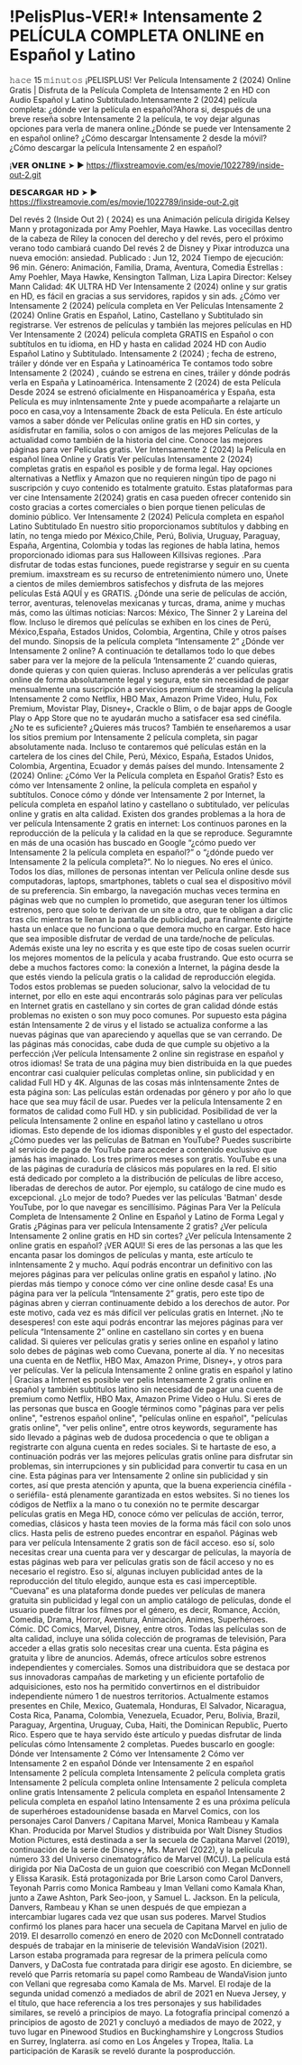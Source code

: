 # !PelisPlus-VER!* Intensamente 2 PELÍCULA COMPLETA ONLINE en Español y Latino

𝚑𝚊𝚌𝚎 15 𝚖𝚒𝚗𝚞𝚝𝚘𝚜 ¡PELISPLUS! Ver Película Intensamente 2 (2024) Online Gratis | Disfruta de la Película Completa de Intensamente 2 en HD con Audio Español y Latino Subtitulado.Intensamente 2 (2024) película completa: ¿dónde ver la película en español?Ahora si, después de una breve reseña sobre Intensamente 2 la película, te voy dejar algunas opciones para verla de manera online.¿Dónde se puede ver Intensamente 2 en español online? ¿Cómo descargar Intensamente 2 desde la móvil? ¿Cómo descargar la película Intensamente 2 en español?

¡𝗩𝗘𝗥 𝗢𝗡𝗟𝗜𝗡𝗘 ➤ ► https://flixstreamovie.com/es/movie/1022789/inside-out-2.git

𝗗𝗘𝗦𝗖𝗔𝗥𝗚𝗔𝗥 𝗛𝗗 ➤ ► https://flixstreamovie.com/es/movie/1022789/inside-out-2.git

Del revés 2 (Inside Out 2) ( 2024) es una Animación película dirigida Kelsey Mann y protagonizada por Amy Poehler, Maya Hawke. Las vocecillas dentro de la cabeza de Riley la conocen del derecho y del revés, pero el próximo verano todo cambiará cuando Del revés 2 de Disney y Pixar introduzca una nueva emoción: ansiedad. Publicado : Jun 12, 2024 Tiempo de ejecución: 96 min. Género: Animación, Familia, Drama, Aventura, Comedia Estrellas : Amy Poehler, Maya Hawke, Kensington Tallman, Liza Lapira Director: Kelsey Mann Calidad: 4K ULTRA HD Ver Intensamente 2 (2024) online y sur gratis en HD, es fácil en gracias a sus servidores, rapidos y sin ads. ¿Cómo ver Intensamente 2 (2024) película completa en Ver Películas Intensamente 2 (2024) Online Gratis en Español, Latino, Castellano y Subtitulado sin registrarse. Ver estrenos de películas y también las mejores películas en HD Ver Intensamente 2 (2024) película completa GRATIS en Español o con subtítulos en tu idioma, en HD y hasta en calidad 2024 HD con Audio Español Latino y Subtitulado. Intensamente 2 (2024) ; fecha de estreno, tráiler y dónde ver en España y Latinoamérica Te contamos todo sobre Intensamente 2 (2024) , cuándo se estrena en cines, tráiler y dónde podrás verla en España y Latinoamérica. Intensamente 2 (2024) de esta Película Desde 2024 se estrenó oficialmente en Hispanoamérica y España, esta Película es muy inIntensamente 2nte y puede acompañarte a relajarte un poco en casa,voy a Intensamente 2back de esta Película. En éste artículo vamos a saber dónde ver Películas online gratis en HD sin cortes, y asídisfrutar en familia, solos o con amigos de las mejores Películas de la actualidad como también de la historia del cine. Conoce las mejores páginas para ver Películas gratis. Ver Intensamente 2 (2024) la Película en español línea Online y Gratis Ver películas Intensamente 2 (2024) completas gratis en español es posible y de forma legal. Hay opciones alternativas a Netflix y Amazon que no requieren ningún tipo de pago ni suscripción y cuyo contenido es totalmente gratuito. Estas plataformas para ver cine Intensamente 2(2024) gratis en casa pueden ofrecer contenido sin costo gracias a cortes comerciales o bien porque tienen películas de dominio público. Ver Intensamente 2 (2024) Película completa en español Latino Subtitulado En nuestro sitio proporcionamos subtítulos y dabbing en latín, no tenga miedo por México,Chile, Perú, Bolivia, Uruguay, Paraguay, España, Argentina, Colombia y todas las regiones de habla latina, hemos proporcionado idiomas para sus Halloween Killsivas regiones. .Para disfrutar de todas estas funciones, puede registrarse y seguir en su cuenta premium. imaxstream es su recurso de entretenimiento número uno, Únete a cientos de miles demiembros satisfechos y disfruta de las mejores películas Está AQUÍ y es GRATIS. ¿Dónde una serie de películas de acción, terror, aventuras, telenovelas mexicanas y turcas, drama, anime y muchas más, como las últimas noticias: Narcos: México, The Sinner 2 y Lareina del flow. Incluso le diremos qué películas se exhiben en los cines de Perú, México,España, Estados Unidos, Colombia, Argentina, Chile y otros países del mundo. Sinopsis de la película completa “Intensamente 2” ¿Dónde ver Intensamente 2 online? A continuación te detallamos todo lo que debes saber para ver la mejore de la película ‘Intensamente 2’ cuando quieras, donde quieras y con quien quieras. Incluso aprenderás a ver películas gratis online de forma absolutamente legal y segura, este sin necesidad de pagar mensualmente una suscripción a servicios premium de streaming la película Intensamente 2 como Netflix, HBO Max, Amazon Prime Video, Hulu, Fox Premium, Movistar Play, Disney+, Crackle o Blim, o de bajar apps de Google Play o App Store que no te ayudarán mucho a satisfacer esa sed cinéfila. ¿No te es suficiente? ¿Quieres más trucos? También te enseñaremos a usar los sitios premium por Intensamente 2 película completa, sin pagar absolutamente nada. Incluso te contaremos qué películas están en la cartelera de los cines del Chile, Perú, México, España, Estados Unidos, Colombia, Argentina, Ecuador y demás países del mundo. Intensamente 2 (2024) Online: ¿Cómo Ver la Película completa en Español Gratis? Esto es cómo ver Intensamente 2 online, la película completa en español y subtítulos. Conoce cómo y dónde ver Intensamente 2 por Internet, la película completa en español latino y castellano o subtitulado, ver películas online y gratis en alta calidad. Existen dos grandes problemas a la hora de ver película Intensamente 2 gratis en internet: Los continuos parones en la reproducción de la película y la calidad en la que se reproduce. Seguramnte en más de una ocasión has buscado en Google “¿cómo puedo ver Intensamente 2 la película completa en español?” o “¿dónde puedo ver Intensamente 2 la película completa?”. No lo niegues. No eres el único. Todos los días, millones de personas intentan ver Película online desde sus computadoras, laptops, smartphones, tablets o cual sea el dispositivo móvil de su preferencia. Sin embargo, la navegación muchas veces termina en páginas web que no cumplen lo prometido, que aseguran tener los últimos estrenos, pero que solo te derivan de un site a otro, que te obligan a dar clic tras clic mientras te llenan la pantalla de publicidad, para finalmente dirigirte hasta un enlace que no funciona o que demora mucho en cargar. Esto hace que sea imposible disfrutar de verdad de una tarde/noche de películas. Además existe una ley no escrita y es que este tipo de cosas suelen ocurrir los mejores momentos de la película y acaba frustrando. Que esto ocurra se debe a muchos factores como: la conexión a Internet, la página desde la que estés viendo la película gratis o la calidad de reproducción elegida. Todos estos problemas se pueden solucionar, salvo la velocidad de tu internet, por ello en este aqui encontrarás solo páginas para ver películas en Internet gratis en castellano y sin cortes de gran calidad dónde estás problemas no existen o son muy poco comunes. Por supuesto esta página están Intensamente 2 de virus y el listado se actualiza conforme a las nuevas páginas que van apareciendo y aquellas que se van cerrando. De las páginas más conocidas, cabe duda de que cumple su objetivo a la perfección ¡Ver película Intensamente 2 online sin registrase en español y otros idiomas! Se trata de una página muy bien distribuida en la que puedes encontrar casi cualquier películas completas online, sin publicidad y en calidad Full HD y 4K. Algunas de las cosas más inIntensamente 2ntes de esta página son: Las películas están ordenadas por género y por año lo que hace que sea muy fácil de usar. Puedes ver la película Intensamente 2 en formatos de calidad como Full HD. y sin publicidad. Posibilidad de ver la película Intensamente 2 online en español latino y castellano u otros idiomas. Esto depende de los idiomas disponibles y el gusto del espectador. ¿Cómo puedes ver las películas de Batman en YouTube? Puedes suscribirte al servicio de paga de YouTube para acceder a contenido exclusivo que jamás has imaginado. Los tres primeros meses son gratis. YouTube es una de las páginas de curaduría de clásicos más populares en la red. El sitio está dedicado por completo a la distribución de películas de libre acceso, liberadas de derechos de autor. Por ejemplo, su catálogo de cine mudo es excepcional. ¿Lo mejor de todo? Puedes ver las películas 'Batman' desde YouTube, por lo que navegar es sencillísimo. Páginas Para Ver la Película Completa de Intensamente 2 Online en Español y Latino de Forma Legal y Gratis ¿Páginas para ver película Intensamente 2 gratis? ¿Ver película Intensamente 2 online gratis en HD sin cortes? ¿Ver película Intensamente 2 online gratis en español? ¡VER AQUI! Si eres de las personas a las que les encanta pasar los domingos de películas y manta, este artículo te inIntensamente 2 y mucho. Aquí podrás encontrar un definitivo con las mejores páginas para ver películas online gratis en español y latino. ¡No pierdas más tiempo y conoce cómo ver cine online desde casa! Es una página para ver la película “Intensamente 2” gratis, pero este tipo de páginas abren y cierran continuamente debido a los derechos de autor. Por este motivo, cada vez es más difícil ver películas gratis en Internet. ¡No te desesperes! con este aqui podrás encontrar las mejores páginas para ver película “Intensamente 2” online en castellano sin cortes y en buena calidad. Si quieres ver películas gratis y series online en español y latino solo debes de páginas web como Cuevana, ponerte al día. Y no necesitas una cuenta en de Netflix, HBO Max, Amazon Prime, Disney+, y otros para ver películas. Ver la película Intensamente 2 online gratis en español y latino | Gracias a Internet es posible ver pelis Intensamente 2 gratis online en español y también subtitulos latino sin necesidad de pagar una cuenta de premium como Netflix, HBO Max, Amazon Prime Video o Hulu. Si eres de las personas que busca en Google términos como "páginas para ver pelis online", "estrenos español online", "películas online en español", "películas gratis online", "ver pelis online", entre otros keywords, seguramente has sido llevado a páginas web de dudosa procedencia o que te obligan a registrarte con alguna cuenta en redes sociales. Si te hartaste de eso, a continuación podrás ver las mejores películas gratis online para disfrutar sin problemas, sin interrupciones y sin publicidad para convertir tu casa en un cine. Esta páginas para ver Intensamente 2 online sin publicidad y sin cortes, así que presta atención y apunta, que la buena experiencia cinéfila -o seriéfila- está plenamente garantizada en estos websites. Si no tienes los códigos de Netflix a la mano o tu conexión no te permite descargar películas gratis en Mega HD, conoce cómo ver películas de acción, terror, comedias, clásicos y hasta teen movies de la forma más fácil con solo unos clics. Hasta pelis de estreno puedes encontrar en español. Páginas web para ver película Intensamente 2 gratis son de fácil acceso. eso sí, solo necesitas crear una cuenta para ver y descargar de películas, la mayoría de estas páginas web para ver películas gratis son de fácil acceso y no es necesario el registro. Eso sí, algunas incluyen publicidad antes de la reproducción del título elegido, aunque esta es casi imperceptible. “Cuevana” es una plataforma donde puedes ver películas de manera gratuita sin publicidad y legal con un amplio catálogo de películas, donde el usuario puede filtrar los filmes por el género, es decir, Romance, Acción, Comedia, Drama, Horror, Aventura, Animación, Animes, Superhéroes. Cómic. DC Comics, Marvel, Disney, entre otros. Todas las películas son de alta calidad, incluye una sólida colección de programas de televisión, Para acceder a ellas gratis solo necesitas crear una cuenta. Esta página es gratuita y libre de anuncios. Además, ofrece artículos sobre estrenos independientes y comerciales. Somos una distribuidora que se destaca por sus innovadoras campañas de marketing y un eficiente portafolio de adquisiciones, esto nos ha permitido convertirnos en el distribuidor independiente número 1 de nuestros territorios. Actualmente estamos presentes en Chile, Mexico, Guatemala, Honduras, El Salvador, Nicaragua, Costa Rica, Panama, Colombia, Venezuela, Ecuador, Peru, Bolivia, Brazil, Paraguay, Argentina, Uruguay, Cuba, Haiti, the Dominican Republic, Puerto Rico. Espero que te haya servido éste artículo y puedas disfrutar de linda películas cómo Intensamente 2 completas. Puedes buscarlo en google: Dónde ver Intensamente 2 Cómo ver Intensamente 2 Cómo ver Intensamente 2 en español Dónde ver Intensamente 2 en español Intensamente 2 película completa Intensamente 2 película completa gratis Intensamente 2 película completa online Intensamente 2 película completa online gratis Intensamente 2 pelicula completa en español Intensamente 2 pelicula completa en español latino Intensamente 2 es una próxima película de superhéroes estadounidense basada en Marvel Comics, con los personajes Carol Danvers / Capitana Marvel, Monica Rambeau y Kamala Khan. Producida por Marvel Studios y distribuida por Walt Disney Studios Motion Pictures, está destinada a ser la secuela de Capitana Marvel (2019), continuación de la serie de Disney+, Ms. Marvel (2022), y la película número 33 del Universo cinematográfico de Marvel (MCU). La película está dirigida por Nia DaCosta de un guion que coescribió con Megan McDonnell y Elissa Karasik. Está protagonizada por Brie Larson como Carol Danvers, Teyonah Parris como Monica Rambeau y Iman Vellani como Kamala Khan, junto a Zawe Ashton, Park Seo-joon, y Samuel L. Jackson. En la película, Danvers, Rambeau y Khan se unen después de que empiezan a intercambiar lugares cada vez que usan sus poderes. Marvel Studios confirmó los planes para hacer una secuela de Capitana Marvel en julio de 2019. El desarrollo comenzó en enero de 2020 con McDonnell contratado después de trabajar en la miniserie de televisión WandaVision (2021). Larson estaba programada para regresar de la primera película como Danvers, y DaCosta fue contratada para dirigir ese agosto. En diciembre, se reveló que Parris retomaría su papel como Rambeau de WandaVision junto con Vellani que regresaba como Kamala de Ms. Marvel. El rodaje de la segunda unidad comenzó a mediados de abril de 2021 en Nueva Jersey, y el título, que hace referencia a los tres personajes y sus habilidades similares, se reveló a principios de mayo. La fotografía principal comenzó a principios de agosto de 2021 y concluyó a mediados de mayo de 2022, y tuvo lugar en Pinewood Studios en Buckinghamshire y Longcross Studios en Surrey, Inglaterra. así como en Los Ángeles y Tropea, Italia. La participación de Karasik se reveló durante la posproducción.
